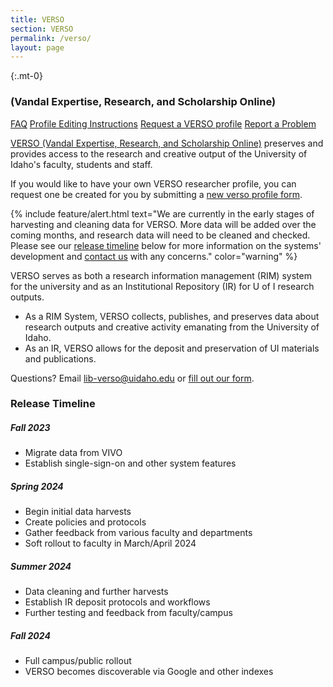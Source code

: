 ```yaml
---
title: VERSO 
section: VERSO
permalink: /verso/
layout: page
---
```


{:.mt-0}
### (Vandal Expertise, Research, and Scholarship Online)

<p class="text-center">
    <a href="{{ '/verso/faq.html' | relative_url }}" class="btn btn-outline-pride-gold m-2" ><span class="fas fa-question"></span> FAQ</a>
    <a href="{{ '/verso/profile.html' | relative_url }}" class="btn btn-outline-pride-gold m-2" ><span class="fas fa-tools"></span> Profile Editing Instructions</a>
    <a href="https://uidaho.co1.qualtrics.com/jfe/form/SV_0rlPakZsYWSG4zc" class="btn btn-outline-pride-gold m-2" target="_blank" rel="noopener"><span class="fas fa-tools"></span>Request a VERSO profile</a>
    <a href="https://forms.office.com/r/Kef7ziHzHy" class="btn btn-outline-pride-gold m-2" target="_blank" rel="noopener"><span class="fas fa-exclamation"></span> Report a Problem</a>
</p>

[VERSO (Vandal Expertise, Research, and Scholarship Online)](https://verso.uidaho.edu/) preserves and provides access to the research and creative output of the University of Idaho's faculty, students and staff.

If you would like to have your own VERSO researcher profile, you can request one be created for you by submitting a [new verso profile form](https://uidaho.co1.qualtrics.com/jfe/form/SV_0rlPakZsYWSG4zc).

{% include feature/alert.html text="We are currently in the early stages of harvesting and cleaning data for VERSO. More data will be added over the coming months, and research data will need to be cleaned and checked. Please see our [release timeline](#release-timeline) below for more information on the systems' development and [contact us](https://forms.office.com/r/Kef7ziHzHy) with any concerns." color="warning" %}

VERSO serves as both a research information management (RIM) system for the university and as an Institutional Repository (IR) for U of I research outputs. 

- As a RIM System, VERSO collects, publishes, and preserves  data about research outputs and creative activity emanating from the University of Idaho. 
- As an IR, VERSO allows for the deposit and preservation of UI materials and publications. 

Questions? Email [lib-verso@uidaho.edu](mailto:lib-verso@uidaho.edu) or [fill out our form](https://forms.office.com/r/Kef7ziHzHy). 



### Release Timeline

##### Fall 2023 

- Migrate data from VIVO
- Establish single-sign-on and other system features 

##### Spring 2024 

- Begin initial data harvests
- Create policies and protocols
- Gather feedback from various faculty and departments
- Soft rollout to faculty in March/April 2024

##### Summer 2024

- Data cleaning and further harvests
- Establish IR deposit protocols and workflows
- Further testing and feedback from faculty/campus

##### Fall 2024 

- Full campus/public rollout
- VERSO becomes discoverable via Google and other indexes

